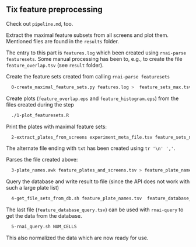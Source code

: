 ## Tix feature preprocessing

Check out `pipeline.md`, too.

Extract the maximal feature subsets from all screens and plot them.
Mentioned files are found in the `results` folder.


The entry to this part is `features.log` which been created using `rnai-parse featuresets`.
Some manual processing has been to, e.g., to create the file `feature_overlap.tsv` (see `result` folder).

Create the feature sets created from calling `rnai-parse featuresets`
```bash
  0-create_maximal_feature_sets.py features.log >  feature_sets_max.tsv
```

Create plots (`feature_overlap.eps` and `feature_histogram.eps`) from the files created during the step
```bash
  ./1-plot_featuresets.R
```

Print the plates with maximal feature sets:
```bash
  2-extract_plates_from_screens experiment_meta_file.tsv feature_sets_max.tsv 250 > feature_plates_and_screens.tsv
```
The alternate file ending with `txt` has been created using `tr '\n' ','`.

Parses the file created above:
```bash
  3-plate_names.awk feature_plates_and_screens.tsv > feature_plate_names.tsv
```

Query the database and write result to file (since the API does not work with such a large plate list)
```bash
  4-get_file_sets_from_db.sh feature_plate_names.tsv  feature_database_query.tsv
```

The last file (`feature_database_query.tsv`) can be used with `rnai-query` to get the data from the database.
```bash
  5-rnai_query.sh NUM_CELLS
```
This also normalized the data which are now ready for use.
